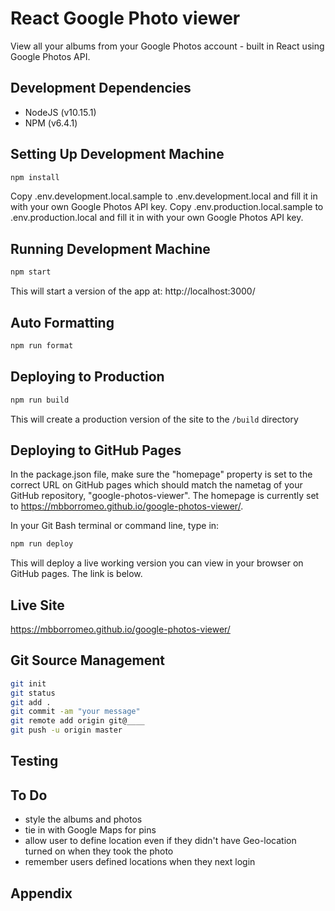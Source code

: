# React Google Photo viewer

View all your albums from your Google Photos account - built in React using Google Photos API.

## Development Dependencies

- NodeJS (v10.15.1)
- NPM (v6.4.1)

## Setting Up Development Machine

```bash
npm install
```
Copy .env.development.local.sample to .env.development.local and fill it in with your own Google Photos API key.
Copy .env.production.local.sample to .env.production.local and fill it in with your own Google Photos API key.

## Running Development Machine

```bash
npm start
```

This will start a version of the app at:
http://localhost:3000/

## Auto Formatting

```bash
npm run format
```

## Deploying to Production

```bash
npm run build
```

This will create a production version of the site to the `/build` directory

## Deploying to GitHub Pages

In the package.json file, make sure the "homepage" property is set to the correct URL on GitHub pages which should match the nametag of your GitHub repository, "google-photos-viewer".  The homepage is currently set to https://mbborromeo.github.io/google-photos-viewer/.

In your Git Bash terminal or command line, type in:

```bash
npm run deploy
```

This will deploy a live working version you can view in your browser on GitHub pages.  The link is below.

## Live Site
https://mbborromeo.github.io/google-photos-viewer/


## Git Source Management

```bash
git init
git status
git add .
git commit -am "your message"
git remote add origin git@____
git push -u origin master
```

## Testing


## To Do
- style the albums and photos
- tie in with Google Maps for pins
- allow user to define location even if they didn't have Geo-location turned on when they took the photo
- remember users defined locations when they next login


## Appendix
